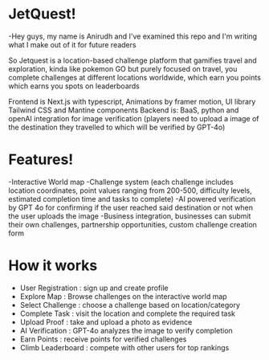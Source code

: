 # JetQuest! 
-Hey guys, my name is Anirudh and I've examined this repo and I'm writing what I make out of it for future readers

So Jetquest is a location-based challenge platform that gamifies travel and exploration, kinda like pokemon GO but purely focused on travel, you complete challenges at different locations worldwide, which earn you points which earns you spots on leaderboards

Frontend is Next.js with typescript, Animations by framer motion, UI library Tailwind CSS and Mantine components
Backend is: BaaS, python and openAI integration for image verification (players need to upload a image of the destination they travelled to which will be verified by GPT-4o)

# Features!
-Interactive World map
-Challenge system (each challenge includes location coordinates, point values ranging from 200-500, difficulty levels, estimated completion time and tasks to complete)
-AI powered verification by GPT 4o for confirming if the user reached said destination or not when the user uploads the image
-Business integration, businesses can submit their own challenges, partnership opportunities, custom challenge creation form

# How it works
- User Registration : sign up and create profile
- Explore Map : Browse challenges on the interactive world map
- Select Challenge : choose a challenge based on location/category
- Complete Task : visit the location and complete the required task
- Upload Proof : take and upload a photo as evidence
- AI Verification : GPT-4o analyzes the image to verify completion
- Earn Points : receive points for verified challenges
- Climb Leaderboard : compete with other users for top rankings
